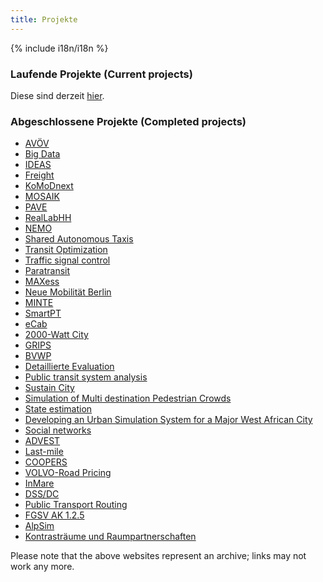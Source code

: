 ```yaml
---
title: Projekte
---
```


{% include i18n/i18n %}

### Laufende Projekte (Current projects)

Diese sind derzeit [hier](https://www.tu.berlin/vsp/forschung/projekte/laufende-projekte).

### Abgeschlossene Projekte (Completed projects)

<!-- This is the starting point for moving the static web pages of the completed projects to here.  We would need one web page per project, i.e., say, nemo.html or nemo.md.  It should be possible to copy them from the google docs copies that Nadia Dautel took.  Alternatively from the html copy that Jakub Wilk took, or from archive.org .   kai, nov'23 -->

<!-- <li ><span class="c5"><a class="c1" href="https://www.google.com/url?q=https://www.bmdv.bund.de/SharedDocs/DE/Artikel/DG/AVF-projekte/reallabhh.html&amp;sa=D&amp;source=editors&amp;ust=1700664889626586&amp;usg=AOvVaw2K_GjKA2kl2b1PCHZh8FLD">RealLabHH</a></span></li> -->

<!-- <li ><span class="c5"><a class="c1" href="https://www.google.com/url?q=https://bmdv.bund.de/SharedDocs/DE/Artikel/DG/AVF-projekte/komodnext.html&amp;sa=D&amp;source=editors&amp;ust=1700664889626879&amp;usg=AOvVaw1y2AW1oSDXfEVzU59kBcyd">KoMoDnext</a></span></li> -->

<!-- <li ><span class="c2">Big Data</span></li> -->

<!-- <li ><span class="c5"><a class="c1" href="https://www.google.com/url?q=https://bmdv.bund.de/SharedDocs/DE/Artikel/DG/AVF-projekte/avoev.html&amp;sa=D&amp;source=editors&amp;ust=1700664889627193&amp;usg=AOvVaw0XwmQCt0jhA6ktZIrKxD2M">AV&Ouml;V</a></span></li> -->

<!-- <li ><span class="c5"><a class="c1" href="https://www.google.com/url?q=https://bmdv.bund.de/SharedDocs/DE/Artikel/DG/AVF-projekte/pave.html&amp;sa=D&amp;source=editors&amp;ust=1700664889627358&amp;usg=AOvVaw0PeqaMk-1YWqgY5wVjxaSD">PAVE</a></span></li> -->

<!-- I kept the above links since they might be interesting for the corresponding sub-pages.  kai, nov'23 -->

- [AVÖV](/projects/2018/AVOeV)
- [Big Data](/projects/2017/BigData)
- [IDEAS](/projects/2018/IDEAS)
- [Freight](/projects/2017/freight)
- [KoMoDnext](/projects/2020/KoMoDnext)
- [MOSAIK](/projects/2020/mosaik-2)
- [PAVE](/projects/2018/PAVE)
- [RealLabHH](/projects/2020/RealLabHH)
- [NEMO](/projects/2017/NEMO)
- [Shared Autonomous Taxis](/projects/2016/SharedAutonomousTaxis)
- [Transit Optimization](/projects/2014/Transit_Optimization)
- [Traffic signal control](/projects/2013/traffic_signal_control)
- [Paratransit](/projects/2013/paratransit)
- [MAXess](/projects/2014/MAXess)
- [Neue Mobilit&auml;t Berlin](/projects/2016/Neue_Mobilitaet_Berlin)
- [MINTE](/projects/2013/MINTE)
- [SmartPT](/projects/2014/SmartPT)
- [eCab](/projects/2013/eCab)
- [2000-Watt City](/projects/2010/2000W_city)
- [GRIPS](/projects/2011/GRIPS)
- [BVWP](/projects/2011/BVWP)
- [Detaillierte Evaluation](/projects/2008/detailedEval)
- [Public transit system analysis](/projects/2011/Public_transit_system_analysis)
- [Sustain City](/projects/2010/SustainCity)
- [Simulation of Multi destination Pedestrian Crowds](/projects/2009/Simulation_of_Multi_Destination_Pedestrian_Crowds)
- [State estimation](/projects/2007/State_estimation)
- [Developing an Urban Simulation System for a Major West African City](/projects/2010/Developing_an_Urban_Simulation_System_for_a_Major_West_African_City)
- [Social networks](/projects/2007/Social_networks)
- [ADVEST](/projects/2007/ADVEST)
- [Last-mile](/projects/2007/Last-Mile)
- [COOPERS](/projects/2006/COOPERS)
- [VOLVO-Road Pricing](/projects/2006/VOLVO_Road_Pricing)
- [InMare](/projects/2005/InMare)
- [DSS/DC](/projects/2005/DSSDC)
- [Public Transport Routing](/projects/unsorted/public_transport_routing)
- [FGSV AK 1.2.5](/projects/unsorted/FGSV_AK_1.2.5)
- [AlpSim](/projects/unsorted/alpsim)
- [Kontrastr&auml;ume und Raumpartnerschaften](/projects/unsorted/Kontrastraeume)

Please note that the above websites represent an archive; links may not work any more.

